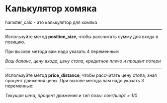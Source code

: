 # Калькулятор хомяка

hamster_calc - это калькулятор для хомяка

---

Используйте метод **position_size**, 
чтобы рассчитать сумму для входа в позицию.

При вызове метода вам надо указать 4 переменные: 

_Ваш баланс, цену входа, цену стопа, кредитное плечо и процент потери_

---

Используйте метод **price_distance**,
чтобы рассчитать цену стопа, зная процент движения цены.
При вызове метода вам надо указать 3 переменные: 

_Текущая цена, процент движения и тип позы: лонг/шорт = 1/0_
